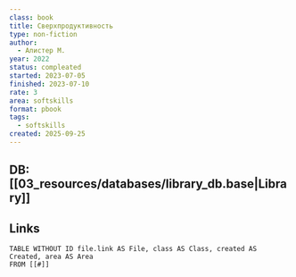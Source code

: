 ```yaml
---
class: book
title: Сверхпродуктивность
type: non-fiction
author:
  - Алистер М.
year: 2022
status: compleated
started: 2023-07-05
finished: 2023-07-10
rate: 3
area: softskills
format: pbook
tags:
  - softskills
created: 2025-09-25
---
```

## DB: [[03_resources/databases/library_db.base|Library]]

## Links

```dataview
TABLE WITHOUT ID file.link AS File, class AS Class, created AS Created, area AS Area
FROM [[#]]
````